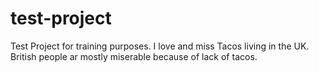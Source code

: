 # test-project
Test Project for training purposes.
I love and miss Tacos living in the UK. British people ar mostly miserable because of lack of tacos. 
